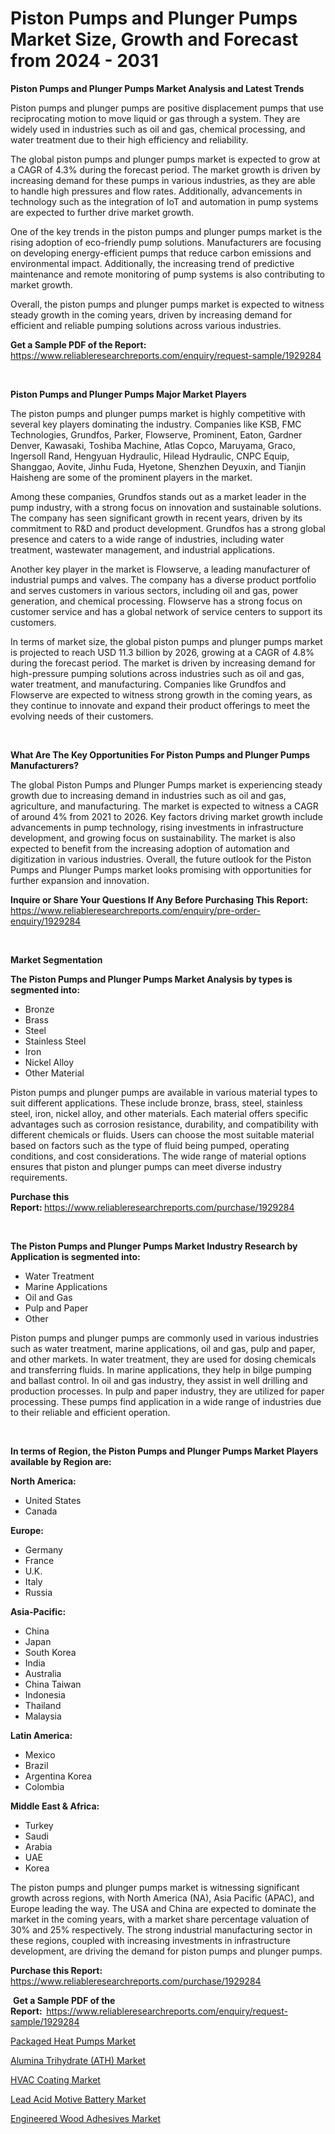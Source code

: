 <p><h1>Piston Pumps and Plunger Pumps Market Size, Growth and Forecast from 2024 - 2031</h1></p><p><strong>Piston Pumps and Plunger Pumps Market Analysis and Latest Trends</strong></p>
<p><p>Piston pumps and plunger pumps are positive displacement pumps that use reciprocating motion to move liquid or gas through a system. They are widely used in industries such as oil and gas, chemical processing, and water treatment due to their high efficiency and reliability.</p><p>The global piston pumps and plunger pumps market is expected to grow at a CAGR of 4.3% during the forecast period. The market growth is driven by increasing demand for these pumps in various industries, as they are able to handle high pressures and flow rates. Additionally, advancements in technology such as the integration of IoT and automation in pump systems are expected to further drive market growth.</p><p>One of the key trends in the piston pumps and plunger pumps market is the rising adoption of eco-friendly pump solutions. Manufacturers are focusing on developing energy-efficient pumps that reduce carbon emissions and environmental impact. Additionally, the increasing trend of predictive maintenance and remote monitoring of pump systems is also contributing to market growth.</p><p>Overall, the piston pumps and plunger pumps market is expected to witness steady growth in the coming years, driven by increasing demand for efficient and reliable pumping solutions across various industries.</p></p>
<p><strong>Get a Sample PDF of the Report:&nbsp;</strong> <a href="https://www.reliableresearchreports.com/enquiry/request-sample/1929284">https://www.reliableresearchreports.com/enquiry/request-sample/1929284</a></p>
<p>&nbsp;</p>
<p><strong>Piston Pumps and Plunger Pumps Major Market Players</strong></p>
<p><p>The piston pumps and plunger pumps market is highly competitive with several key players dominating the industry. Companies like KSB, FMC Technologies, Grundfos, Parker, Flowserve, Prominent, Eaton, Gardner Denver, Kawasaki, Toshiba Machine, Atlas Copco, Maruyama, Graco, Ingersoll Rand, Hengyuan Hydraulic, Hilead Hydraulic, CNPC Equip, Shanggao, Aovite, Jinhu Fuda, Hyetone, Shenzhen Deyuxin, and Tianjin Haisheng are some of the prominent players in the market.</p><p>Among these companies, Grundfos stands out as a market leader in the pump industry, with a strong focus on innovation and sustainable solutions. The company has seen significant growth in recent years, driven by its commitment to R&D and product development. Grundfos has a strong global presence and caters to a wide range of industries, including water treatment, wastewater management, and industrial applications.</p><p>Another key player in the market is Flowserve, a leading manufacturer of industrial pumps and valves. The company has a diverse product portfolio and serves customers in various sectors, including oil and gas, power generation, and chemical processing. Flowserve has a strong focus on customer service and has a global network of service centers to support its customers.</p><p>In terms of market size, the global piston pumps and plunger pumps market is projected to reach USD 11.3 billion by 2026, growing at a CAGR of 4.8% during the forecast period. The market is driven by increasing demand for high-pressure pumping solutions across industries such as oil and gas, water treatment, and manufacturing. Companies like Grundfos and Flowserve are expected to witness strong growth in the coming years, as they continue to innovate and expand their product offerings to meet the evolving needs of their customers.</p></p>
<p>&nbsp;</p>
<p><strong>What Are The Key Opportunities For Piston Pumps and Plunger Pumps Manufacturers?</strong></p>
<p><p>The global Piston Pumps and Plunger Pumps market is experiencing steady growth due to increasing demand in industries such as oil and gas, agriculture, and manufacturing. The market is expected to witness a CAGR of around 4% from 2021 to 2026. Key factors driving market growth include advancements in pump technology, rising investments in infrastructure development, and growing focus on sustainability. The market is also expected to benefit from the increasing adoption of automation and digitization in various industries. Overall, the future outlook for the Piston Pumps and Plunger Pumps market looks promising with opportunities for further expansion and innovation.</p></p>
<p><strong>Inquire or Share Your Questions If Any Before Purchasing This Report:</strong> <a href="https://www.reliableresearchreports.com/enquiry/pre-order-enquiry/1929284">https://www.reliableresearchreports.com/enquiry/pre-order-enquiry/1929284</a></p>
<p>&nbsp;</p>
<p><strong>Market Segmentation</strong></p>
<p><strong>The Piston Pumps and Plunger Pumps Market Analysis by types is segmented into:</strong></p>
<p><ul><li>Bronze</li><li>Brass</li><li>Steel</li><li>Stainless Steel</li><li>Iron</li><li>Nickel Alloy</li><li>Other Material</li></ul></p>
<p><p>Piston pumps and plunger pumps are available in various material types to suit different applications. These include bronze, brass, steel, stainless steel, iron, nickel alloy, and other materials. Each material offers specific advantages such as corrosion resistance, durability, and compatibility with different chemicals or fluids. Users can choose the most suitable material based on factors such as the type of fluid being pumped, operating conditions, and cost considerations. The wide range of material options ensures that piston and plunger pumps can meet diverse industry requirements.</p></p>
<p><strong>Purchase this Report:&nbsp;</strong><a href="https://www.reliableresearchreports.com/purchase/1929284">https://www.reliableresearchreports.com/purchase/1929284</a></p>
<p>&nbsp;</p>
<p><strong>The Piston Pumps and Plunger Pumps Market Industry Research by Application is segmented into:</strong></p>
<p><ul><li>Water Treatment</li><li>Marine Applications</li><li>Oil and Gas</li><li>Pulp and Paper</li><li>Other</li></ul></p>
<p><p>Piston pumps and plunger pumps are commonly used in various industries such as water treatment, marine applications, oil and gas, pulp and paper, and other markets. In water treatment, they are used for dosing chemicals and transferring fluids. In marine applications, they help in bilge pumping and ballast control. In oil and gas industry, they assist in well drilling and production processes. In pulp and paper industry, they are utilized for paper processing. These pumps find application in a wide range of industries due to their reliable and efficient operation.</p></p>
<p>&nbsp;</p>
<p><strong>In terms of Region, the Piston Pumps and Plunger Pumps Market Players available by Region are:</strong></p>
<p>
    <p> <strong> North America: </strong>
        <ul>
            <li>United States</li>
            <li>Canada</li>
        </ul>
        </p> 
    <p> <strong> Europe: </strong>
        <ul>
            <li>Germany</li>
            <li>France</li>
            <li>U.K.</li>
            <li>Italy</li>
            <li>Russia</li>
        </ul>
        </p> 
    <p> <strong> Asia-Pacific: </strong>
        <ul>
            <li>China</li>
            <li>Japan</li>
            <li>South Korea</li>
            <li>India</li>
            <li>Australia</li>
            <li>China Taiwan</li>
            <li>Indonesia</li>
            <li>Thailand</li>
            <li>Malaysia</li>
        </ul>
        </p> 
    <p> <strong> Latin America: </strong>
        <ul>
            <li>Mexico</li>
            <li>Brazil</li>
            <li>Argentina Korea</li>
            <li>Colombia</li>
        </ul>
        </p> 
    <p> <strong> Middle East & Africa: </strong>
        <ul>
            <li>Turkey</li>
            <li>Saudi</li>
            <li>Arabia</li>
            <li>UAE</li>
            <li>Korea</li>
        </ul>
    </p>
    </p>
<p><p>The piston pumps and plunger pumps market is witnessing significant growth across regions, with North America (NA), Asia Pacific (APAC), and Europe leading the way. The USA and China are expected to dominate the market in the coming years, with a market share percentage valuation of 30% and 25% respectively. The strong industrial manufacturing sector in these regions, coupled with increasing investments in infrastructure development, are driving the demand for piston pumps and plunger pumps.</p></p>
<p><strong>Purchase this Report: </strong><a href="https://www.reliableresearchreports.com/purchase/1929284">https://www.reliableresearchreports.com/purchase/1929284</a></p>
<p>&nbsp;<strong>Get a Sample PDF of the Report:&nbsp;&nbsp;</strong><a href="https://www.reliableresearchreports.com/enquiry/request-sample/1929284">https://www.reliableresearchreports.com/enquiry/request-sample/1929284</a></p>
<p><strong></strong></p>
<p><p><a href="https://adventurous-uranium-ef9.notion.site/Packaged-Heat-Pumps-Market-Size-Market-Trends-and-Growth-Outlook-forecasted-for-period-from-2024-t-5a241792e64d4940a055b99d4d1a7c33">Packaged Heat Pumps Market</a></p><p><a href="https://extreme-scabiosa-c81.notion.site/Alumina-Trihydrate-ATH-Market-Size-Share-Trends-Analysis-Report-By-Application-Regional-Outloo-ffdc26fa531f496685149ac589a82c58">Alumina Trihydrate (ATH) Market</a></p><p><a href="https://view.publitas.com/reportprime-1/hvac-coating-market-size-and-growth-market-segmentation-regional-and-country-breakdowns-and-market-trends-for-period-from-2024-2031/">HVAC Coating Market</a></p><p><a href="https://carnation-joke-41f.notion.site/Lead-Acid-Motive-Battery-Market-Size-Global-Industry-Overview-Market-Segmentation-and-Forecast-20-7ac129fa16674474a76bedf59e8eb072">Lead Acid Motive Battery Market</a></p><p><a href="https://view.publitas.com/reportprime-1/engineered-wood-adhesives-market-research-report-provides-critical-insights-that-can-help-shape-business-development-and-investment-strategies/">Engineered Wood Adhesives Market</a></p></p>